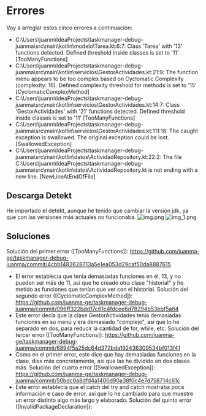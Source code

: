 # Errores
Voy a arreglar estos cinco errores a continuación:

- C:\Users\juanm\IdeaProjects\taskmanager-debug-juanma\src\main\kotlin\modelo\Tarea.kt:6:7: Class 'Tarea' with '13' functions detected. Defined threshold inside classes is set to '11' [TooManyFunctions]
- C:\Users\juanm\IdeaProjects\taskmanager-debug-juanma\src\main\kotlin\servicios\GestorActividades.kt:21:9: The function menu appears to be too complex based on Cyclomatic Complexity (complexity: 16). Defined complexity threshold for methods is set to '15' [CyclomaticComplexMethod]
- C:\Users\juanm\IdeaProjects\taskmanager-debug-juanma\src\main\kotlin\servicios\GestorActividades.kt:14:7: Class 'GestorActividades' with '21' functions detected. Defined threshold inside classes is set to '11' [TooManyFunctions]
- C:\Users\juanm\IdeaProjects\taskmanager-debug-juanma\src\main\kotlin\servicios\GestorActividades.kt:111:18: The caught exception is swallowed. The original exception could be lost. [SwallowedException]
- C:\Users\juanm\IdeaProjects\taskmanager-debug-juanma\src\main\kotlin\datos\ActividadRepository.kt:22:2: The file C:\Users\juanm\IdeaProjects\taskmanager-debug-juanma\src\main\kotlin\datos\ActividadRepository.kt is not ending with a new line. [NewLineAtEndOfFile]

## Descarga Detekt
He importado el detekt, aunque he tenido que cambiar la versión jdk, ya que con las versiones más actuales no funcionaba.
![img.png](img.png)
![img_1.png](img_1.png)

## Soluciones
Solución del primer error ([TooManyFunctions]): https://github.com/juanma-ge/taskmanager-debug-juanma/commit/4cbb1482628713a5e1ea053d29caf50da8887615
- El error establecía que tenía demasiadas funciones en él, 13, y no pueden ser más de 11, así que he creado otra clase "historial" y he metido as funciones que tenían que ver con el historial.
Solución del segundo error ([CyclomaticComplexMethod]): https://github.com/juanma-ge/taskmanager-debug-juanma/commit/096ff322bdd17c61c4fdcee6d78294b53ebf5a64
- Este error decía que la clase GestorActividades tenía demasiadas funciones en su menú y era demasiado "complejo", así que lo he separado en dos, para reducir la cantidad de for, while, etc.
Solución del tercer error ([TooManyFunctions]): https://github.com/juanma-ge/taskmanager-debug-juanma/commit/6894f5a25dc64d372bda192436309534bf013f41
- Como en el primer error, este dice que hay demasiadas funciones en la clase, diex más concretamente, así que las he dividido en dos clases más.
Solución del cuarto error ([SwallowedException]): https://github.com/juanma-ge/taskmanager-debug-juanma/commit/50bdc0a8dfd4a1400d90a38f0c4e7d758714c61c
- Este error establecía que el catch del try and catch mostraba poca información e caso de error, así que lo he cambiado para que muestre un error distinto algo más largo y elaborado.
Solución del quinto error ([InvalidPackageDeclaration]): 